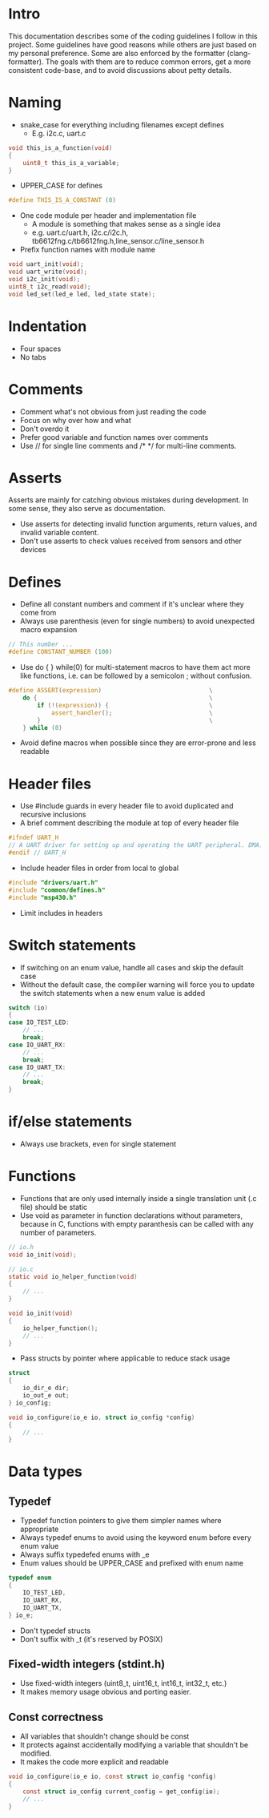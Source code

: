 # Intro
This documentation describes some of the coding guidelines I follow in this project.
Some guidelines have good reasons while others are just based on my personal preference.
Some are also enforced by the formatter (clang-formatter). The goals with them are to
reduce common errors, get a more consistent code-base, and to avoid discussions about
petty details.

# Naming
* snake_case for everything including filenames except defines
    - E.g. i2c.c, uart.c
``` C
void this_is_a_function(void)
{
    uint8_t this_is_a_variable;
}
```
* UPPER_CASE for defines
``` C
#define THIS_IS_A_CONSTANT (0)
```
* One code module per header and implementation file
    - A module is something that makes sense as a single idea
    - e.g. uart.c/uart.h, i2c.c/i2c.h, tb6612fng.c/tb6612fng.h,line_sensor.c/line_sensor.h
* Prefix function names with module name
``` C
void uart_init(void);
void uart_write(void);
void i2c_init(void);
uint8_t i2c_read(void);
void led_set(led_e led, led_state state);
```

# Indentation
* Four spaces
* No tabs

# Comments
* Comment what's not obvious from just reading the code
* Focus on why over how and what
* Don't overdo it
* Prefer good variable and function names over comments
* Use // for single line comments and /* */ for multi-line comments.

# Asserts
Asserts are mainly for catching obvious mistakes during development. In some sense, they also
serve as documentation.
* Use asserts for detecting invalid function arguments, return values, and invalid variable content.
* Don't use asserts to check values received from sensors and other devices

# Defines
* Define all constant numbers and comment if it's unclear where they come from
* Always use parenthesis (even for single numbers) to avoid unexpected macro expansion
``` C
// This number ...
#define CONSTANT_NUMBER (100)
```
* Use do { } while(0) for multi-statement macros to have them act more like functions, i.e. can
  be followed by a semicolon ; without confusion.
``` C
#define ASSERT(expression)                              \
    do {                                                \
        if (!(expression)) {                            \
            assert_handler();                           \
        }                                               \
    } while (0)
```
* Avoid define macros when possible since they are error-prone and less readable

# Header files
* Use #include guards in every header file to avoid duplicated and recursive inclusions
* A brief comment describing the module at top of every header file
``` C
#ifndef UART_H
// A UART driver for setting up and operating the UART peripheral. DMA...
#endif // UART_H
```
* Include header files in order from local to global
``` C
#include "drivers/uart.h"
#include "common/defines.h"
#include "msp430.h"
```
* Limit includes in headers

# Switch statements
* If switching on an enum value, handle all cases and skip the default case
* Without the default case, the compiler warning will force you to update the switch statements
  when a new enum value is added
``` C
switch (io)
{
case IO_TEST_LED:
    // ...
    break;
case IO_UART_RX:
    // ...
    break;
case IO_UART_TX:
    // ...
    break;
}
```

# if/else statements
* Always use brackets, even for single statement

# Functions
* Functions that are only used internally inside a single translation unit (.c file) should be static
* Use void as parameter in function declarations without parameters, because in C, functions with empty
  paranthesis can be called with any number of parameters.
``` C
// io.h
void io_init(void);
```

``` C
// io.c
static void io_helper_function(void)
{
    // ...
}

void io_init(void)
{
    io_helper_function();
    // ...
}
```
* Pass structs by pointer where applicable to reduce stack usage
``` C
struct
{
    io_dir_e dir;
    io_out_e out;
} io_config;

void io_configure(io_e io, struct io_config *config)
{
    // ...
}
```

# Data types
## Typedef
* Typedef function pointers to give them simpler names where appropriate
* Always typedef enums to avoid using the keyword enum before every enum value
* Always suffix typedefed enums with _e
* Enum values should be UPPER_CASE and prefixed with enum name
``` C
typedef enum
{
    IO_TEST_LED,
    IO_UART_RX,
    IO_UART_TX,
} io_e;
```
* Don't typedef structs
* Don't suffix with _t (it's reserved by POSIX)

## Fixed-width integers (stdint.h)
* Use fixed-width integers (uint8_t, uint16_t, int16_t, int32_t, etc.)
* It makes memory usage obvious and porting easier.

## Const correctness
* All variables that shouldn't change should be const
* It protects against accidentally modifying a variable that shouldn't be modified.
* It makes the code more explicit and readable
``` C
void io_configure(io_e io, const struct io_config *config)
{
    const struct io_config current_config = get_config(io);
    // ...
}
```

